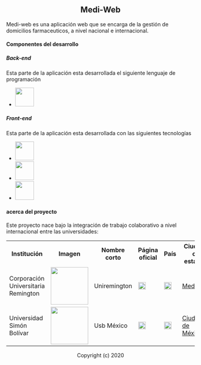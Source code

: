 <h2 align="center">Medi-Web</h2>
<p>Medi-web es una aplicación web que se encarga de la gestión de domicilios farmaceuticos, a nivel nacional e internacional.</p>

#### Componentes del desarrollo
##### Back-end
<p>Esta parte de la aplicación esta desarrollada el siguiente lenguaje de programación</p>
<ul>
<li><a href="https://www.php.net/manual/es/intro-whatis.php"><img width="50" src="https://upload.wikimedia.org/wikipedia/commons/2/27/PHP-logo.svg" /></a></li>
</ul>

##### Front-end
<p>Esta parte de la aplicación esta desarrollada con las siguientes tecnologías</p>
<ul>
<li><a href="https://developer.mozilla.org/es/docs/Web/HTML"><img width="50" src="https://upload.wikimedia.org/wikipedia/commons/thumb/6/61/HTML5_logo_and_wordmark.svg/230px-HTML5_logo_and_wordmark.svg.png" /></a></li>
<li><a href="https://developer.mozilla.org/es/docs/Web/CSS"><img width="50" src="https://www.returngis.net/wp-content/uploads/2012/05/logo_CSS3.png" /></a></li>
<li><a href="https://developer.mozilla.org/es/docs/Web/JavaScript"><img width="50" src="https://www.gsbit.org/wp-content/uploads/2016/02/javascript-1.png" /></a></li>
</ul>

#### acerca del proyecto
<p>Este proyecto nace bajo la integración de trabajo colaborativo a nivel internacional entre las universidades: 

<table>
<tr>
  <th>Institución</th>
  <th>Imagen</th>
  <th>Nombre corto</th>
  <th>Página oficial</th>
  <th>País</th>
  <th>Ciudad o estado</th>
</tr>

<tr>
  <td>Corporación Universitaria Remington</td>
  <td><img width="100" src="https://www.uniremington.edu.co/wp-content/uploads/2019/02/logo-universdad.png" /></td>
  <td>Uniremington</td>
  <td><a href="https://www.uniremington.edu.co/"><img width="20" src="https://static.vecteezy.com/system/resources/previews/000/576/013/non_2x/go-to-website-internet-icon-vector-illustration.jpg" /></a></td>
  <td><a href="https://es.wikipedia.org/wiki/Colombia"><img width="20" src="https://upload.wikimedia.org/wikipedia/commons/thumb/2/21/Flag_of_Colombia.svg/1280px-Flag_of_Colombia.svg.png" /></a></td>
  <td><a href="https://es.wikipedia.org/wiki/Medell%C3%ADn">Medellín</a></td>

</tr>

<tr>
  <td>Universidad Simón Bolívar</td>
  <td><img width="100" src="https://lh3.googleusercontent.com/proxy/vSEz2pWlyPw-Xm6nxIqex3NWBG-6luYAD_8vsEJV8BWWqxg9k1pLXL2XUAGh50MfCelFnhBhZXH8wNtKhluGIfA" /></td>
  <td>Usb México</td>
  <td><a href="http://www.usb.edu.mx/"><img width="20" src="https://static.vecteezy.com/system/resources/previews/000/576/013/non_2x/go-to-website-internet-icon-vector-illustration.jpg" /></a></td>
  <td><a href="https://es.wikipedia.org/wiki/M%C3%A9xico"><img width="20" src="https://upload.wikimedia.org/wikipedia/commons/f/fc/Flag_of_Mexico.svg" /></a></td>
  <td><a href="https://es.wikipedia.org/wiki/Ciudad_de_M%C3%A9xico">Ciudad de México</a></td>
</tr>
</table>


<p align="center">Copyright (c) 2020</p>


